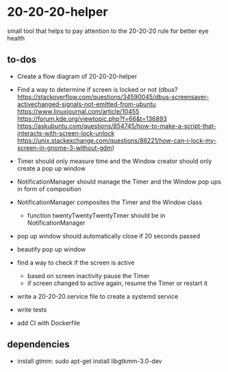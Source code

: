 # 20-20-20-helper
small tool that helps to pay attention to the 20-20-20 rule for better eye health


##  to-dos
- Create a flow diagram of 20-20-20-helper
- Find a way to determine if screen is locked or not (dbus? https://stackoverflow.com/questions/34590045/dbus-screensaver-activechanged-signals-not-emitted-from-ubuntu https://www.linuxjournal.com/article/10455 https://forum.kde.org/viewtopic.php?f=66&t=136893 https://askubuntu.com/questions/854745/how-to-make-a-script-that-interacts-with-screen-lock-unlock https://unix.stackexchange.com/questions/86221/how-can-i-lock-my-screen-in-gnome-3-without-gdm)
- Timer should only measure time and the Window creator should only create a pop up window 
- NotificationManager should manage the Timer and the Window pop ups
  in form of composition
- NotificationManager composites the Timer and the Window class
    - function twentyTwentyTwentyTimer should be in NotificationManager
- pop up window should automatically close if 20 seconds passed	
- beautify pop up window
- find a way to check if the screen is active
    - based on screen inactivity pause the Timer
    - if screen changed to active again, resume the Timer or restart it
	
- write a 20-20-20.service file to create a systemd service
- write tests
- add CI with Dockerfile

## dependencies
- install gtmm: sudo apt-get install libgtkmm-3.0-dev
